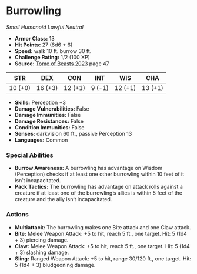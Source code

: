 # Burrowling

*Small* *Humanoid* *Lawful Neutral*

- **Armor Class:** 13
- **Hit Points:** 27 (6d6 + 6)
- **Speed:** walk 10 ft. burrow 30 ft.
- **Challenge Rating:** 1/2 (100 XP)
- **Source:** [Tome of Beasts 2023](https://koboldpress.com/kpstore/product/tome-of-beasts-1-2023-edition/) page 47

| STR | DEX | CON | INT | WIS | CHA |
| --- | --- | --- | --- | --- | --- |
| 10 (+0) | 16 (+3) | 12 (+1) | 9 (-1) | 12 (+1) | 13 (+1) |

- **Skills:** Perception +3
- **Damage Vulnerabilities:** False
- **Damage Immunities:** False
- **Damage Resistances:** False
- **Condition Immunities:** False
- **Senses:** darkvision 60 ft., passive Perception 13
- **Languages:** Common

### Special Abilities

- **Burrow Awareness:** A burrowling has advantage on Wisdom (Perception) checks if at least one other burrowling within 10 feet of it isn’t incapacitated.
- **Pack Tactics:** The burrowling has advantage on attack rolls against a creature if at least one of the burrowling’s allies is within 5 feet of the creature and the ally isn’t incapacitated.

### Actions

- **Multiattack:** The burrowling makes one Bite attack and one Claw attack.
- **Bite:** Melee Weapon Attack: +5 to hit, reach 5 ft., one target. Hit: 5 (1d4 + 3) piercing damage.
- **Claw:** Melee Weapon Attack: +5 to hit, reach 5 ft., one target. Hit: 5 (1d4 + 3) slashing damage.
- **Sling:** Ranged Weapon Attack: +5 to hit, range 30/120 ft., one target. Hit: 5 (1d4 + 3) bludgeoning damage.
